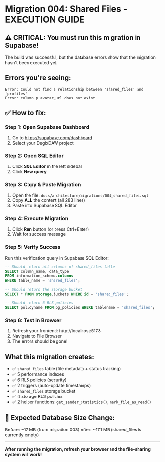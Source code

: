 # Migration 004: Shared Files - EXECUTION GUIDE

## ⚠️ CRITICAL: You must run this migration in Supabase!

The build was successful, but the database errors show that the migration hasn't been executed yet.

## Errors you're seeing:

```
Error: Could not find a relationship between 'shared_files' and 'profiles'
Error: column p.avatar_url does not exist
```

## ✅ How to fix:

### Step 1: Open Supabase Dashboard
1. Go to https://supabase.com/dashboard
2. Select your DegixDAW project

### Step 2: Open SQL Editor
1. Click **SQL Editor** in the left sidebar
2. Click **New query**

### Step 3: Copy & Paste Migration
1. Open the file: `docs/architecture/migrations/004_shared_files.sql`
2. Copy **ALL** the content (all 283 lines)
3. Paste into Supabase SQL Editor

### Step 4: Execute Migration
1. Click **Run** button (or press Ctrl+Enter)
2. Wait for success message

### Step 5: Verify Success
Run this verification query in Supabase SQL Editor:

```sql
-- Should return all columns of shared_files table
SELECT column_name, data_type
FROM information_schema.columns
WHERE table_name = 'shared_files';

-- Should return the storage bucket
SELECT * FROM storage.buckets WHERE id = 'shared_files';

-- Should return 6 RLS policies
SELECT policyname FROM pg_policies WHERE tablename = 'shared_files';
```

### Step 6: Test in Browser
1. Refresh your frontend: http://localhost:5173
2. Navigate to File Browser
3. The errors should be gone!

## What this migration creates:

- ✅ `shared_files` table (file metadata + status tracking)
- ✅ 5 performance indexes
- ✅ 6 RLS policies (security)
- ✅ 2 triggers (auto-update timestamps)
- ✅ `shared_files` storage bucket
- ✅ 4 storage RLS policies
- ✅ 2 helper functions: `get_sender_statistics()`, `mark_file_as_read()`

## 🎯 Expected Database Size Change:

Before: ~17 MB (from migration 003)
After: ~17.1 MB (shared_files is currently empty)

---

**After running the migration, refresh your browser and the file-sharing system will work!**
